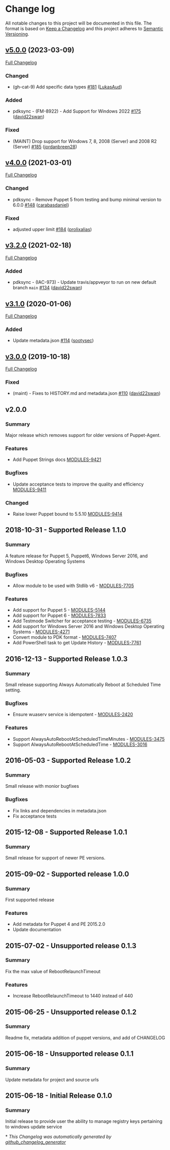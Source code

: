 # Change log

All notable changes to this project will be documented in this file. The format is based on [Keep a Changelog](http://keepachangelog.com/en/1.0.0/) and this project adheres to [Semantic Versioning](http://semver.org).

## [v5.0.0](https://github.com/puppetlabs/puppetlabs-wsus_client/tree/v5.0.0) (2023-03-09)

[Full Changelog](https://github.com/puppetlabs/puppetlabs-wsus_client/compare/v4.0.0...v5.0.0)

### Changed

- \(gh-cat-9\) Add specific data types [\#181](https://github.com/puppetlabs/puppetlabs-wsus_client/pull/181) ([LukasAud](https://github.com/LukasAud))

### Added

- pdksync - \(FM-8922\) - Add Support for Windows 2022 [\#175](https://github.com/puppetlabs/puppetlabs-wsus_client/pull/175) ([david22swan](https://github.com/david22swan))

### Fixed

- \(MAINT\) Drop support for Windows 7, 8, 2008 \(Server\) and 2008 R2 \(Server\) [\#185](https://github.com/puppetlabs/puppetlabs-wsus_client/pull/185) ([jordanbreen28](https://github.com/jordanbreen28))

## [v4.0.0](https://github.com/puppetlabs/puppetlabs-wsus_client/tree/v4.0.0) (2021-03-01)

[Full Changelog](https://github.com/puppetlabs/puppetlabs-wsus_client/compare/v3.2.0...v4.0.0)

### Changed

- pdksync - Remove Puppet 5 from testing and bump minimal version to 6.0.0 [\#148](https://github.com/puppetlabs/puppetlabs-wsus_client/pull/148) ([carabasdaniel](https://github.com/carabasdaniel))

### Fixed

- adjusted upper limit [\#184](https://github.com/puppetlabs/puppetlabs-wsus_client/pull/184) ([prolixalias](https://github.com/prolixalias))

## [v3.2.0](https://github.com/puppetlabs/puppetlabs-wsus_client/tree/v3.2.0) (2021-02-18)

[Full Changelog](https://github.com/puppetlabs/puppetlabs-wsus_client/compare/v3.1.0...v3.2.0)

### Added

- pdksync - \(IAC-973\) - Update travis/appveyor to run on new default branch `main` [\#134](https://github.com/puppetlabs/puppetlabs-wsus_client/pull/134) ([david22swan](https://github.com/david22swan))

## [v3.1.0](https://github.com/puppetlabs/puppetlabs-wsus_client/tree/v3.1.0) (2020-01-06)

[Full Changelog](https://github.com/puppetlabs/puppetlabs-wsus_client/compare/v3.0.0...v3.1.0)

### Added

- Update metadata.json [\#114](https://github.com/puppetlabs/puppetlabs-wsus_client/pull/114) ([sootysec](https://github.com/sootysec))

## [v3.0.0](https://github.com/puppetlabs/puppetlabs-wsus_client/tree/v3.0.0) (2019-10-18)

[Full Changelog](https://github.com/puppetlabs/puppetlabs-wsus_client/compare/v2.0.0...v3.0.0)

### Fixed

- \(maint\) - Fixes to HISTORY.md and metadata.json [\#110](https://github.com/puppetlabs/puppetlabs-wsus_client/pull/110) ([david22swan](https://github.com/david22swan))

## v2.0.0

### Summary

Major release which removes support for older versions of Puppet-Agent.

### Features

- Add Puppet Strings docs [MODULES-9421](https://tickets.puppetlabs.com/browse/MODULES-9421)

### Bugfixes

- Update acceptance tests to improve the quality and efficiency [MODULES-9411](https://tickets.puppetlabs.com/browse/MODULES-9411)

### Changed

- Raise lower Puppet bound to 5.5.10 [MODULES-9414](https://tickets.puppetlabs.com/browse/MODULES-9414)

## 2018-10-31 - Supported Release 1.1.0
### Summary

A feature release for Puppet 5, Puppet6, Windows Server 2016, and Windows Desktop Operating Systems

### Bugfixes

- Allow module to be used with Stdlib v6 - [MODULES-7705](https://tickets.puppetlabs.com/browse/MODULES-7705)

### Features

- Add support for Puppet 5 - [MODULES-5144](https://tickets.puppetlabs.com/browse/MODULES-5144)
- Add support for Puppet 6 - [MODULES-7833](https://tickets.puppetlabs.com/browse/MODULES-7833)
- Add Testmode Switcher for acceptance testing - [MODULES-6735](https://tickets.puppetlabs.com/browse/MODULES-6735)
- Add support for Windows Server 2016 and Windows Desktop Operating Systems - [MODULES-4271](https://tickets.puppetlabs.com/browse/MODULES-4271)
- Convert module to PDK format - [MODULES-7407](https://tickets.puppetlabs.com/browse/MODULES-7407)
- Add PowerShell task to get Update History - [MODULES-7761](https://tickets.puppetlabs.com/browse/MODULES-7761)

## 2016-12-13 - Supported Release 1.0.3
### Summary

Small release supporting Always Automatically Reboot at Scheduled Time setting.

### Bugfixes

- Ensure wuaserv service is idempotent - [MODULES-2420](https://tickets.puppetlabs.com/browse/MODULES-2420)

### Features

- Support AlwaysAutoRebootAtScheduledTimeMinutes - [MODULES-3475](https://tickets.puppetlabs.com/browse/MODULES-3475)
- Support AlwaysAutoRebootAtScheduledTime - [MODULES-3016](https://tickets.puppetlabs.com/browse/MODULES-3016)

## 2016-05-03 - Supported Release 1.0.2
### Summary

Small release with monior bugfixes

### Bugfixes
- Fix links and dependencies in metadata.json
- Fix acceptance tests

## 2015-12-08 - Supported Release 1.0.1
### Summary

Small release for support of newer PE versions.

## 2015-09-02 - Supported release 1.0.0
### Summary

First supported release

### Features
- Add metadata for Puppet 4 and PE 2015.2.0
- Update documentation

## 2015-07-02 - Unsupported release 0.1.3
### Summary

Fix the max value of RebootRelaunchTimeout

### Features
- Increase RebootRelaunchTimeout to 1440 instead of 440

## 2015-06-25 - Unsupported release 0.1.2
### Summary

Readme fix, metadata addition of puppet versions, and add of CHANGELOG

## 2015-06-18 - Unsupported release 0.1.1
### Summary

Update metadata for project and source urls

## 2015-06-18 - Initial Release 0.1.0
### Summary

Initial release to provide user the ability to manage registry keys pertaining to windows update service


\* *This Changelog was automatically generated by [github_changelog_generator](https://github.com/github-changelog-generator/github-changelog-generator)*
